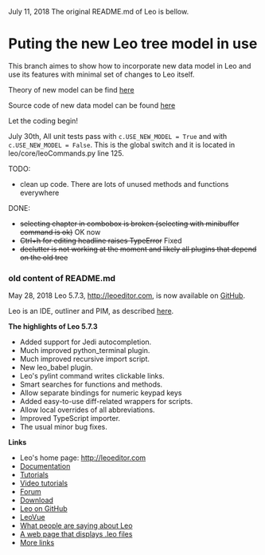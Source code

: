 July 11, 2018
The original README.md of Leo is bellow.

# Puting the new Leo tree model in use

This branch aimes to show how to incorporate new data model in Leo and use its
features with minimal set of changes to Leo itself.

Theory of new model can be find [here](https://computingart.net/category/leo.html)

Source code of new data model can be found [here](https://github.com/leo-editor/new-leo-model)

Let the coding begin!

July 30th,
All unit tests pass with `c.USE_NEW_MODEL = True` and with `c.USE_NEW_MODEL = False`.
This is the global switch and it is located in leo/core/leoCommands.py line 125.

TODO:

- clean up code. There are lots of unused methods and functions everywhere

DONE:
- ~~selecting chapter in combobox is broken (selecting with minibuffer command is ok)~~ OK now
- ~~Ctrl+h for editing headline raises TypeError~~ Fixed
- ~~declutter is not working at the moment and likely all plugins that depend on the old tree~~


### old content of README.md

May 28, 2018
Leo 5.7.3, http://leoeditor.com, is now available on
[GitHub](https://github.com/leo-editor/leo-editor).

Leo is an IDE, outliner and PIM, as described [here](http://leoeditor.com/preface.html).

**The highlights of Leo 5.7.3**

- Added support for Jedi autocompletion.
- Much improved python_terminal plugin.
- Much improved recursive import script.
- New leo_babel plugin.
- Leo's pylint command writes clickable links.
- Smart searches for functions and methods.
- Allow separate bindings for numeric keypad keys
- Added easy-to-use diff-related wrappers for scripts.
- Allow local overrides of all abbreviations.
- Improved TypeScript importer.
- The usual minor bug fixes.

**Links**

- Leo's home page: http://leoeditor.com
- [Documentation](http://leoeditor.com/leo_toc.html)
- [Tutorials](http://leoeditor.com/tutorial.html)
- [Video tutorials](http://leoeditor.com/screencasts.html)
- [Forum](http://groups.google.com/group/leo-editor)
- [Download](http://sourceforge.net/projects/leo/files/)
- [Leo on GitHub](https://github.com/leo-editor/leo-editor)
- [LeoVue](https://github.com/kaleguy/leovue#leo-vue)
- [What people are saying about Leo](http://leoeditor.com/testimonials.html)
- [A web page that displays .leo files](http://leoeditor.com/load-leo.html)
- [More links](http://leoeditor.com/leoLinks.html)
